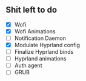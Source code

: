 ## Shit left to do
- [x] Wofi
- [x] Wofi Animations
- [ ] Notification Daemon
- [x] Modulate Hyprland config
- [ ] Finalize Hyprland binds
- [ ] Hyprland animations
- [ ] Auth agent
- [ ] GRUB
